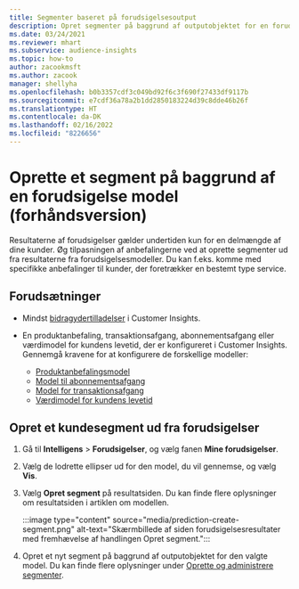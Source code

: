 ```yaml
---
title: Segmenter baseret på forudsigelsesoutput
description: Opret segmenter på baggrund af outputobjektet for en forudsigelsesmodel.
ms.date: 03/24/2021
ms.reviewer: mhart
ms.subservice: audience-insights
ms.topic: how-to
author: zacookmsft
ms.author: zacook
manager: shellyha
ms.openlocfilehash: b0b3357cdf3c049bd92f6c3f690f27433df9117b
ms.sourcegitcommit: e7cdf36a78a2b1dd2850183224d39c8dde46b26f
ms.translationtype: HT
ms.contentlocale: da-DK
ms.lasthandoff: 02/16/2022
ms.locfileid: "8226656"
---
```

# <a name="create-a-segment-based-on-a-prediction-model-preview"></a>Oprette et segment på baggrund af en forudsigelse model (forhåndsversion)

Resultaterne af forudsigelser gælder undertiden kun for en delmængde af dine kunder. Øg tilpasningen af anbefalingerne ved at oprette segmenter ud fra resultaterne fra forudsigelsesmodeller. Du kan f.eks. komme med specifikke anbefalinger til kunder, der foretrækker en bestemt type service. 

## <a name="prerequisites"></a>Forudsætninger

- Mindst [bidragydertilladelser](permissions.md) i Customer Insights.

- En produktanbefaling, transaktionsafgang, abonnementsafgang eller værdimodel for kundens levetid, der er konfigureret i Customer Insights. Gennemgå kravene for at konfigurere de forskellige modeller:

  - [Produktanbefalingsmodel](predict-product-recommendation.md)
  - [Model til abonnementsafgang](predict-subscription-churn.md)
  - [Model for transaktionsafgang](predict-transactional-churn.md)
  - [Værdimodel for kundens levetid](predict-customer-lifetime-value.md)

## <a name="create-a-customer-segment-based-on-predictions"></a>Opret et kundesegment ud fra forudsigelser

1. Gå til **Intelligens** > **Forudsigelser**, og vælg fanen **Mine forudsigelser**.

1. Vælg de lodrette ellipser ud for den model, du vil gennemse, og vælg **Vis**.

1. Vælg **Opret segment** på resultatsiden. Du kan finde flere oplysninger om resultatsiden i artiklen om modellen.

   :::image type="content" source="media/prediction-create-segment.png" alt-text="Skærmbillede af siden forudsigelsesresultater med fremhævelse af handlingen Opret segment.":::

1. Opret et nyt segment på baggrund af outputobjektet for den valgte model. Du kan finde flere oplysninger under [Oprette og administrere segmenter](segments.md).